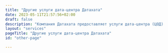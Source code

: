 ```yaml
---
title: "Другие услуги дата-центра Датахата"
date: 2023-05-11T21:57:56+02:00
draft: false
description: "Компания Датахата предоставляет услуги дата-центра (ЦОД) в Минске ◈ Защита от DDoS ◈ SSL-сертификат ◈ Регистрация доменов ☎ +375293086666, +375333086666"
layout: "services"
pageTitle: "Другие услуги дата-центра Датахата"
id: "other-page"

---
```


